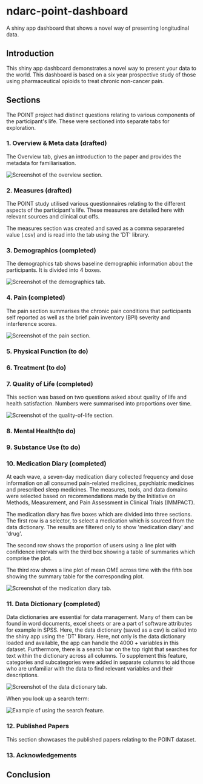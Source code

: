 # ndarc-point-dashboard
A shiny app dashboard that shows a novel way of presenting longitudinal data. 

## Introduction
This shiny app dashboard demonstrates a novel way to present your data to the world. This dashboard is based on a six year prospective study of those using pharmaceutical opioids to treat chronic non-cancer pain. 

## Sections
The POINT project had distinct questions relating to various components of the participant's life. These were sectioned into separate tabs for exploration. 

### 1. Overview & Meta data (drafted)
The Overview tab, gives an introduction to the paper and provides the metadata for familiarisation. 

![Screenshot of the overview section.](images/overview.png "Screenshot of the overview section.")

### 2. Measures (drafted)
The POINT study utilised various questionnaires relating to the different aspects of the participant's life. These measures are detailed here with relevant sources and clinical cut offs.

The measures section was created and saved as a comma separareted value (.csv) and is read into the tab using the 'DT' library.

### 3. Demographics (completed)
The demographics tab shows baseline demographic information about the participants. It is divided into 4 boxes.

![Screenshot of the demographics tab.](images/demographics.png "Screenshot of the demographics tab.")

### 4. Pain (completed)
The pain section summarises the chronic pain conditions that participants self reported as well as the brief pain inventory (BPI) severity and interference scores. 

![Screenshot of the pain section.](images/pain.png "Screenshot of the pain section.")

### 5. Physical Function (to do)

### 6. Treatment (to do)

### 7. Quality of Life (completed)
This section was based on two questions asked about quality of life and health satisfaction. Numbers were summarised into proportions over time. 

![Screenshot of the quality-of-life section.](images/quality-of-life.png "Screenshot of the quality of life section.")


### 8. Mental Health(to do)

### 9. Substance Use (to do)

### 10. Medication Diary (completed)
At each wave, a seven-day medication diary collected frequency and dose information on all consumed pain-related medicines, psychiatric medicines and prescribed sleep medicines. The measures, tools, and data domains were selected based on recommendations made by the Initiative on Methods, Measurement, and Pain Assessment in Clinical Trials (IMMPACT).

The medication diary has five boxes which are divided into three sections. The first row is a selector, to select a medication which is sourced from the data dictionary. The results are filtered only to show 'medication diary' and 'drug'. 

The second row shows the proportion of users using a line plot with confidence intervals with the third box showing a table of summaries which comprise the plot. 

The third row shows a line plot of mean OME across time with the fifth box showing the summary table for the corresponding plot. 

![Screenshot of the medication diary tab.](images/medication-diary.png "Screenshot of the medication diary tab.")

### 11. Data Dictionary (completed)
Data dictionaries are essential for data management. Many of them can be found in word documents, excel sheets or are a part of software attributes for example in SPSS. Here, the data dictionary (saved as a csv) is called into the shiny app using the 'DT' library. Here, not only is the data dictionary loaded and available, the app can handle the 4000 + variables in this dataset. Furthermore, there is a search bar on the top right that searches for text within the dictionary across all columns. To supplement this feature, categories and subcategories were added in separate columns to aid those who are unfamiliar with the data to find relevant variables and their descriptions.

![Screenshot of the data dictionary tab.](images/data-dictionary.png "Screenshot of the data dictionary tab.")

When you look up a search term:

![Example of using the search feature.](images/data-dictionary-example.png "Example of using the search feature.")

### 12. Published Papers
This section showcases the published papers relating to the POINT dataset.

### 13. Acknowledgements

## Conclusion